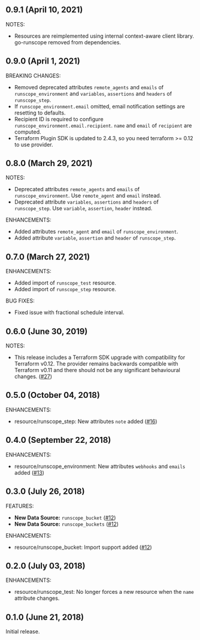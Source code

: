 ## 0.9.1 (April 10, 2021)

NOTES:

* Resources are reimplemented using internal context-aware client library.
  go-runscope removed from dependencies.

## 0.9.0 (April 1, 2021)

BREAKING CHANGES:

* Removed deprecated attributes `remote_agents` and `emails` of `runscope_environment`
  and `variables`, `assertions` and `headers` of `runscope_step`.
* If `runscope_environment.email` omitted, email notification settings are resetting to defaults.
* Recipient ID is required to configure `runscope_environment.email.recipient`.
  `name` and `email` of `recipient` are computed.
* Terraform Plugin SDK is updated to 2.4.3, so you need terraform >= 0.12 to use provider.

## 0.8.0 (March 29, 2021)

NOTES:

* Deprecated attributes `remote_agents` and `emails` of `runscope_environment`.
  Use `remote_agent` and `email` instead.
* Deprecated attribute `variables`, `assertions` and `headers` of `runscope_step`.
  Use `variable`, `assertion`, `header` instead.

ENHANCEMENTS:

* Added attributes `remote_agent` and `email` of `runscope_environment`.
* Added attribute `variable`, `assertion` and `header` of `runscope_step`.

## 0.7.0 (March 27, 2021)

ENHANCEMENTS:

* Added import of `runscope_test` resource.
* Added import of `runscope_step` resource.

BUG FIXES:

* Fixed issue with fractional schedule interval.

## 0.6.0 (June 30, 2019)

NOTES:

* This release includes a Terraform SDK upgrade with compatibility for Terraform v0.12. The provider remains backwards compatible with Terraform v0.11 and there should not be any significant behavioural changes. ([#27](https://github.com/terraform-providers/terraform-provider-runscope/issues/27))

## 0.5.0 (October 04, 2018)
ENHANCEMENTS:

*  resource/runscope_step: New attributes `note` added ([#16](https://github.com/terraform-providers/terraform-provider-runscope/pull/16))

## 0.4.0 (September 22, 2018)
ENHANCEMENTS:

*  resource/runscope_environment: New attributes `webhooks` and `emails` added ([#13](https://github.com/terraform-providers/terraform-provider-runscope/pull/13))
## 0.3.0 (July 26, 2018)

FEATURES:

* **New Data Source:** `runscope_bucket` ([#12](https://github.com/terraform-providers/terraform-provider-runscope/issues/12))
* **New Data Source:** `runscope_buckets` ([#12](https://github.com/terraform-providers/terraform-provider-runscope/issues/12))

ENHANCEMENTS:

*  resource/runscope_bucket: Import support added ([#12](https://github.com/terraform-providers/terraform-provider-runscope/issues/12))

## 0.2.0 (July 03, 2018)

ENHANCEMENTS:

* resource/runscope_test: No longer forces a new resource when the `name` attribute changes.

## 0.1.0 (June 21, 2018)

Initial release.

